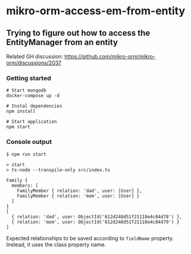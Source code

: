 # mikro-orm-access-em-from-entity
## Trying to figure out how to access the EntityManager from an entity

Related GH discussion: https://github.com/mikro-orm/mikro-orm/discussions/2037

### Getting started
```
# Start mongodb
docker-compose up -d

# Instal dependencies
npm install

# Start application
npm start
```

### Console output
```
$ npm run start

> start
> ts-node --transpile-only src/index.ts

Family {
  members: [
    FamilyMember { relation: 'dad', user: [User] },
    FamilyMember { relation: 'mom', user: [User] }
  ]
}
[
  { relation: 'dad', user: ObjectId('612d248d51f21118e4c84d78') },
  { relation: 'mom', user: ObjectId('612d248d51f21118e4c84d79') }
]
```

Expected relationships to be saved according to `fieldName` property. Instead, it uses the class property name.
